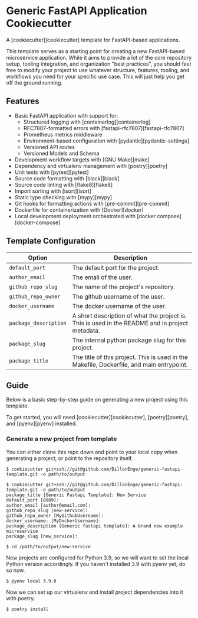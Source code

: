 # Generic FastAPI Application Cookiecutter

A [cookiecutter][cookiecutter] template for FastAPI-based applications.

This template serves as a starting point for creating a new FastAPI-based microservice application. While it
aims to provide a lot of the core repository setup, tooling integration, and organization "best practices",
you should feel free to modify your project to use whatever structure, features, tooling, and workflows you
need for your specific use case. This will just help you get off the ground running.

## Features

- Basic FastAPI application with support for:
    - Structured logging with [containerlog][containerlog]
    - RFC7807-formatted errors with [fastapi-rfc7807][fastapi-rfc7807]
    - Prometheus metrics middleware
    - Environment-based configuration with [pydantic][pydantic-settings]
    - Versioned API routes
    - Versioned Models and Schema
- Development workflow targets with [GNU Make][make]
- Dependency and virtualenv management with [poetry][poetry]
- Unit tests with [pytest][pytest]
- Source code formatting with [black][black]
- Source code linting with [flake8][flake8]
- Import sorting with [isort][isort]
- Static type checking with [mypy][mypy]
- Git hooks for formatting actions with [pre-commit][pre-commit]
- Dockerfile for containerization with [Docker][docker]
- Local development deployment orchestrated with [docker compose][docker-compose]

## Template Configuration

| Option | Description |
| ------ | ----------- |
| `default_port`       | The default port for the project. |
| `author_email`       | The email of the user. |
| `github_repo_slug`   | The name of the project's repository. |
| `github_repo_owner`  | The github username of the user. |
| `docker_username`    | The docker username of the user. |
| `package_description`| A short description of what the project is. This is used in the README and in project metadata. |
| `package_slug`       | The internal python package slug for this project. |
| `package_title`      | The title of this project. This is used in the Makefile, Dockerfile, and main entrypoint. |

## Guide

Below is a basic step-by-step guide on generating a new project using this template.

To get started, you will need [cookiecutter][cookiecutter], [poetry][poetry], and [pyenv][pyenv] installed.

### Generate a new project from template

You can either clone this repo down and point to your local copy
when generating a project, or point to the repository itself.

```console
$ cookiecutter git+ssh://git@github.com/DillonEnge/generic-fastapi-template.git -o path/to/output
```

```console
$ cookiecutter git+ssh://git@github.com/DillonEnge/generic-fastapi-template.git -o path/to/output
package_title [Generic Fastapi Template]: New Service
default_port [8989]:
author_email [author@email.com]:
github_repo_slug [new-service]:
github_repo_owner [MyGithubUsername]:
docker_username: [MyDockerUsername]:
package_description [Generic fastapi template]: A brand new example microservice
package_slug [new_service]:
```

```console
$ cd /path/to/output/new-service
```

New projects are configured for Python 3.9, so we will want to set the local Python version
accordingly. If you haven't installed 3.9 with pyenv yet, do so now.

```console
$ pyenv local 3.9.0
```

Now we can set up our virtualenv and install project dependencies into it with poetry.

```console
$ poetry install
```
